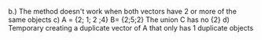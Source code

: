b.) The method doesn't work when both vectors have 2 or more of the same objects
c) A = {2; 1; 2 ;4}
	B= {2;5;2}
	The union C has no {2}
d) Temporary creating a duplicate vector of A that only has 1 duplicate objects

